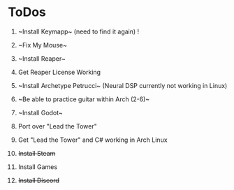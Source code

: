 # ToDos

1. ~Install Keymapp~ (need to find it again) !

2. ~Fix My Mouse~

3. ~Install Reaper~

4. Get Reaper License Working

5. ~Install Archetype Petrucci~ (Neural DSP currently not working in Linux)

6. ~Be able to practice guitar within Arch (2-6)~

7. ~Install Godot~

8. Port over "Lead the Tower"

9. Get "Lead the Tower" and C# working in Arch Linux

6. ~~Install Steam~~

1. Install Games

7. ~~Install Discord~~

